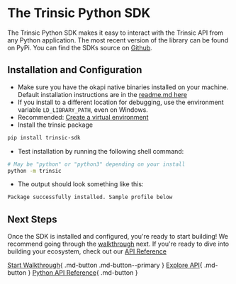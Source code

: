 # The Trinsic Python SDK

The Trinsic Python SDK makes it easy to interact with the Trinsic API from any Python application. The most recent version of the library can be found on PyPi. You can find the SDKs source on [Github](https://github.com/trinsic-id/sdk/python).

## Installation and Configuration
* Make sure you have the okapi native binaries installed on your machine. Default installation instructions are in the [readme.md here](https://github.com/trinsic-id/okapi/)
* If you install to a different location for debugging, use the environment variable `LD_LIBRARY_PATH`, even on Windows.
* Recommended: [Create a virtual environment](https://docs.python.org/3/library/venv.html#creating-virtual-environments)
* Install the trinsic package
```bash
pip install trinsic-sdk
```
* Test installation by running the following shell command:
```bash
# May be "python" or "python3" depending on your install
python -m trinsic
```

* The output should look something like this:
```bash
Package successfully installed. Sample profile below
```

## Next Steps

Once the SDK is installed and configured, you're ready to start building! We recommend going through the [walkthrough](../walkthroughs/vaccination.md) next. If you're ready to dive into building your ecosystem, check out our [API Reference](../reference/index.md)

[Start Walkthrough](../walkthroughs/vaccination.md){ .md-button .md-button--primary } [Explore API](../reference/index.md){ .md-button } [Python API Reference](../reference/index.md){ .md-button }
